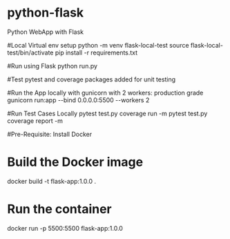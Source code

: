 # python-flask
Python WebApp with Flask

#Local Virtual env setup
python -m venv flask-local-test
source flask-local-test/bin/activate
pip install -r requirements.txt 

#Run using Flask
python run.py

#Test
pytest and coverage packages added for unit testing

#Run the App locally with gunicorn with 2 workers: production grade
gunicorn run:app --bind 0.0.0.0:5500 --workers 2

#Run Test Cases Locally
pytest test.py
coverage run -m pytest test.py
coverage report -m

#Pre-Requisite:
Install Docker

# Build the Docker image
docker build -t flask-app:1.0.0 .

# Run the container
docker run -p 5500:5500 flask-app:1.0.0
